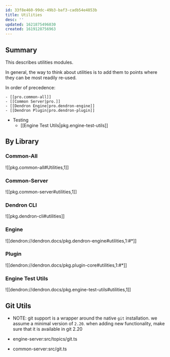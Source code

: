 ```yaml
---
id: 33f8e460-99dc-49b3-baf3-cadb54e4853b
title: Utilities
desc: ''
updated: 1621875496030
created: 1619128756963
---
```

## Summary

This describes utilities modules. 

In general, the way to think about utilities is to add them to points where they can be most readily re-used. 

In order of precedence:

```
- [[pro.common-all]]
- [[Common Server|pro.]]
- [[Dendron Engine|pro.dendron-engine]]
- [[Dendron Plugin|pro.dendron-plugin]]
```

- Testing 
  - [[Engine Test Utils|pkg.engine-test-utils]]

## By Library

### Common-All

![[pkg.common-all#Utilities,1]]

### Common-Server

![[pkg.common-server#utilities,1]]

### Dendron CLI

![[pkg.dendron-cli#utilities]]

### Engine

![[dendron://dendron.docs/pkg.dendron-engine#utilities,1:#*]]

### Plugin

![[dendron://dendron.docs/pkg.plugin-core#utilities,1:#*]]

### Engine Test Utils

![[dendron://dendron.docs/pkg.engine-test-utils#utilities,1]]

## Git Utils
- NOTE: git support is a wrapper around the native `git` installation. we assume a minimal version of `2.20`. when adding new functionality, make sure that it is available in git 2.20

- engine-server:src/topics/git.ts
- common-server:src/git.ts

